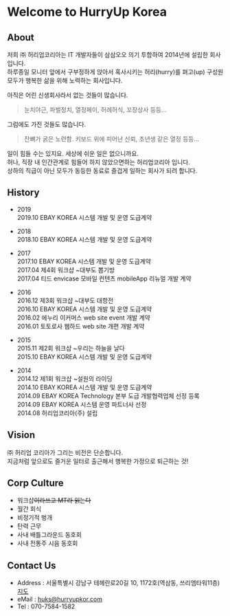 # Welcome to HurryUp Korea


## About
저희 ㈜ 허리업코리아는 IT 개발자들이 삼삼오오 의기 투합하여 2014년에 설립한 회사입니다.  
하루종일 모니터 앞에서 구부정하게 앉아서 혹사시키는 허리(hurry)를 펴고(up) 구성원 모두가 행복한 삶을 위해 노력하는 회사입니다.

아직은 어린 신생회사라서 없는 것들이 많습니다.
> 눈치야근, 파벌정치, 열정페이, 허례허식, 꼬장상사 등등…

그럼에도 가진 것들도 많습니다.
> 잔뼈가 굵은 노련함. 키보드 위에 피어난 신뢰, 초년생 같은 열정 등등…

일이 힘들 수는 있지요. 세상에 쉬운 일은 없으니까요.  
허나, 직장 내 인간관계로 힘들어 하지 않았으면하는 허리업코리아 입니다.  
상하의 직급이 아닌 모두가 동등한 동료로 즐겁게 일하는 회사가 되려 합니다.  


## History
* 2019  
2019.10 EBAY KOREA 시스템 개발 및 운영 도급계약  
  
* 2018  
2018.10 EBAY KOREA 시스템 개발 및 운영 도급계약  
  
* 2017  
2017.10 EBAY KOREA 시스템 개발 및 운영 도급계약  
2017.04 제4회 워크샵 ~대부도 뽑기방  
2017.04 티드 envicase 모바일 컨텐츠 mobileApp 리뉴얼 개발 계약  
  
* 2016  
2016.12 제3회 워크샵 ~대부도 대항전  
2016.10 EBAY KOREA 시스템 개발 및 운영 도급계약  
2016.02 에누리 이커머스 web site event 개발 계약  
2016.01 토토로사 웹하드 web site 개편 개발 계약  

* 2015  
2015.11 제2회 워크샵 ~우리는 하늘을 날다  
2015.10 EBAY KOREA 시스템 개발 및 운영 도급계약  

* 2014  
2014.12 제1회 워크샵 ~설원의 라이딩  
2014.10 EBAY KOREA 시스템 개발 및 운영 도급계약  
2014.09 EBAY KOREA Technology 본부 도급 개발협력업체 선정 등록  
2014.09 EBAY KOREA 시스템 운영 파트너사 선정  
2014.08 허리업코리아(주) 설립  
  

## Vision
㈜ 허리업 코리아가 그리는 비전은 단순합니다.  
지금처럼 앞으로도 즐거운 일터로 출근해서 행복한 가정으로 퇴근하는 것!


## Corp Culture
* 워크샵~~이라쓰고 MT라 읽는다~~
* 월간 회식
* 비정기적 벙개
* 탄력 근무
* 사내 배틀그라운드 동호회
* 사내 전통주 시음 동호회


## Contact Us
* Address : 서울특별시 강남구 테헤란로20길 10, 1172호(역삼동, 쓰리엠타워11층) [지도](http://dmaps.kr/t6f8)
* eMail : <huks@hurryupkor.com>
* Tel : 070-7584-1582

